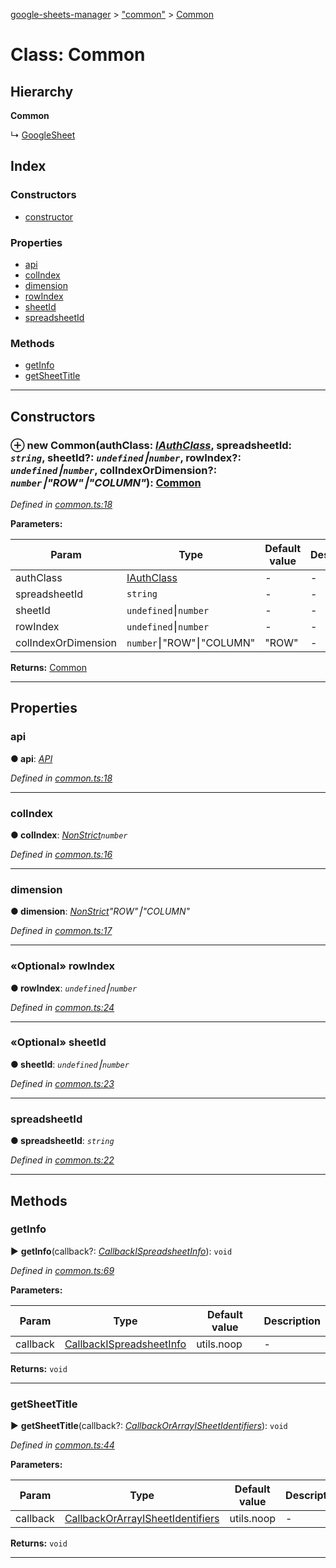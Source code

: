 [google-sheets-manager](../README.md) > ["common"](../modules/_common_.md) > [Common](../classes/_common_.common.md)



# Class: Common

## Hierarchy

**Common**

↳  [GoogleSheet](_sheets_google_sheet_.googlesheet.md)








## Index

### Constructors

* [constructor](_common_.common.md#constructor)


### Properties

* [api](_common_.common.md#api)
* [colIndex](_common_.common.md#colindex)
* [dimension](_common_.common.md#dimension)
* [rowIndex](_common_.common.md#rowindex)
* [sheetId](_common_.common.md#sheetid)
* [spreadsheetId](_common_.common.md#spreadsheetid)


### Methods

* [getInfo](_common_.common.md#getinfo)
* [getSheetTitle](_common_.common.md#getsheettitle)



---
## Constructors
<a id="constructor"></a>


### ⊕ **new Common**(authClass: *[IAuthClass](../interfaces/_auth_classes_auth_class_.iauthclass.md)*, spreadsheetId: *`string`*, sheetId?: *`undefined`⎮`number`*, rowIndex?: *`undefined`⎮`number`*, colIndexOrDimension?: *`number`⎮"ROW"⎮"COLUMN"*): [Common](_common_.common.md)



*Defined in [common.ts:18](https://github.com/AbdelrahmanRamadan/google-sheets-manager/blob/d86bb83/src/common.ts#L18)*



**Parameters:**

| Param | Type | Default value | Description |
| ------ | ------ | ------ | ------ |
| authClass | [IAuthClass](../interfaces/_auth_classes_auth_class_.iauthclass.md)  | - |   - |
| spreadsheetId | `string`  | - |   - |
| sheetId | `undefined`⎮`number`  | - |   - |
| rowIndex | `undefined`⎮`number`  | - |   - |
| colIndexOrDimension | `number`⎮"ROW"⎮"COLUMN"  | &quot;ROW&quot; |   - |





**Returns:** [Common](_common_.common.md)

---


## Properties
<a id="api"></a>

###  api

**●  api**:  *[API](_api_.api.md)* 

*Defined in [common.ts:18](https://github.com/AbdelrahmanRamadan/google-sheets-manager/blob/d86bb83/src/common.ts#L18)*





___

<a id="colindex"></a>

###  colIndex

**●  colIndex**:  *[NonStrict](../modules/_utils_type_alias_.md#nonstrict)`number`* 

*Defined in [common.ts:16](https://github.com/AbdelrahmanRamadan/google-sheets-manager/blob/d86bb83/src/common.ts#L16)*





___

<a id="dimension"></a>

###  dimension

**●  dimension**:  *[NonStrict](../modules/_utils_type_alias_.md#nonstrict)"ROW"⎮"COLUMN"* 

*Defined in [common.ts:17](https://github.com/AbdelrahmanRamadan/google-sheets-manager/blob/d86bb83/src/common.ts#L17)*





___

<a id="rowindex"></a>

### «Optional» rowIndex

**●  rowIndex**:  *`undefined`⎮`number`* 

*Defined in [common.ts:24](https://github.com/AbdelrahmanRamadan/google-sheets-manager/blob/d86bb83/src/common.ts#L24)*





___

<a id="sheetid"></a>

### «Optional» sheetId

**●  sheetId**:  *`undefined`⎮`number`* 

*Defined in [common.ts:23](https://github.com/AbdelrahmanRamadan/google-sheets-manager/blob/d86bb83/src/common.ts#L23)*





___

<a id="spreadsheetid"></a>

###  spreadsheetId

**●  spreadsheetId**:  *`string`* 

*Defined in [common.ts:22](https://github.com/AbdelrahmanRamadan/google-sheets-manager/blob/d86bb83/src/common.ts#L22)*





___


## Methods
<a id="getinfo"></a>

###  getInfo

► **getInfo**(callback?: *[Callback](../modules/_utils_type_alias_.md#callback)[ISpreadsheetInfo](../interfaces/_utils_type_alias_.ispreadsheetinfo.md)*): `void`




*Defined in [common.ts:69](https://github.com/AbdelrahmanRamadan/google-sheets-manager/blob/d86bb83/src/common.ts#L69)*



**Parameters:**

| Param | Type | Default value | Description |
| ------ | ------ | ------ | ------ |
| callback | [Callback](../modules/_utils_type_alias_.md#callback)[ISpreadsheetInfo](../interfaces/_utils_type_alias_.ispreadsheetinfo.md)  |  utils.noop |   - |





**Returns:** `void`





___

<a id="getsheettitle"></a>

###  getSheetTitle

► **getSheetTitle**(callback?: *[Callback](../modules/_utils_type_alias_.md#callback)[OrArray](../modules/_utils_type_alias_.md#orarray)[ISheetIdentifiers](../interfaces/_utils_type_alias_.isheetidentifiers.md)*): `void`




*Defined in [common.ts:44](https://github.com/AbdelrahmanRamadan/google-sheets-manager/blob/d86bb83/src/common.ts#L44)*



**Parameters:**

| Param | Type | Default value | Description |
| ------ | ------ | ------ | ------ |
| callback | [Callback](../modules/_utils_type_alias_.md#callback)[OrArray](../modules/_utils_type_alias_.md#orarray)[ISheetIdentifiers](../interfaces/_utils_type_alias_.isheetidentifiers.md)  |  utils.noop |   - |





**Returns:** `void`





___


